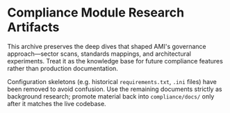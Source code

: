 # Compliance Module Research Artifacts

This archive preserves the deep dives that shaped AMI's governance approach—sector scans, standards mappings, and architectural experiments. Treat it as the knowledge base for future compliance features rather than production documentation.

Configuration skeletons (e.g. historical `requirements.txt`, `.ini` files) have been removed to avoid confusion. Use the remaining documents strictly as background research; promote material back into `compliance/docs/` only after it matches the live codebase.
